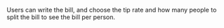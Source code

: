 Users can write the bill, and choose the tip rate and how many people to split the bill to see the bill per person.
